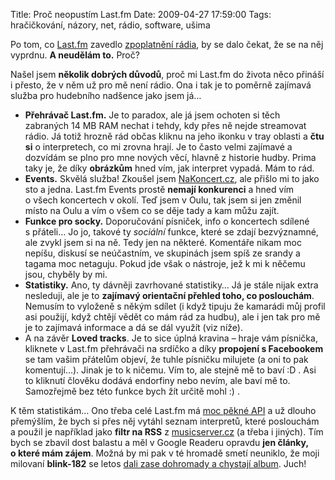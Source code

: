 Title: Proč neopustím Last.fm
Date: 2009-04-27 17:59:00
Tags: hračičkování, názory, net, rádio, software, ušima

Po tom, co [Last.fm](http://honzajavorek.cz/blog/internetova-radia-noveho-tisicileti)
zavedlo [zpoplatnění rádia](http://honzajavorek.cz/blog/nejsi-z-usa-nemas-narok), by se dalo čekat, že se na něj vyprdnu. **A neudělám to.** Proč?

Našel jsem **několik dobrých důvodů**, proč mi Last.fm do života něco přináší i přesto, že v něm už pro mě není rádio. Ona i tak je to poměrně zajímavá služba pro hudebního nadšence jako jsem já…

-   **Přehrávač Last.fm.** Je to paradox, ale já jsem ochoten si těch zabraných 14 MB RAM nechat i tehdy, kdy přes ně nejde streamovat rádio. Já totiž hrozně rád občas kliknu na jeho ikonku v tray oblasti a **čtu si** o interpretech, co mi zrovna hrají. Je to často velmi zajímavé a dozvídám se plno pro mne nových věcí, hlavně z historie hudby. Prima taky je, že díky **obrázkům** hned vím, jak interpret vypadá. Mám to rád.
-   **Events.** Skvělá služba! Zkoušel jsem [NaKoncert.cz](http://nakoncert.cz/), ale přišlo mi to jako sto a jedna. Last.fm Events prostě **nemají konkurenci** a hned vím o všech koncertech v okolí. Teď jsem v Oulu, tak jsem si jen změnil místo na Oulu a vím o všem co se děje tady a kam můžu zajít.
-   **Funkce pro socky.** Doporučování písniček, info o koncertech sdílené s přáteli… Jo jo, takové ty *sociální* funkce, které se zdají bezvýznamné, ale zvykl jsem si na ně. Tedy jen na některé. Komentáře nikam moc nepíšu, diskusí se neúčastním, ve skupinách jsem spíš ze srandy a tagama moc netaguju. Pokud jde však o nástroje, jež k mi k něčemu jsou, chyběly by mi.
-   **Statistiky.** Ano, ty dávněji zavrhované statistiky… Já je stále nijak extra nesleduji, ale je to **zajímavý orientační přehled toho, co poslouchám**. Nemusím to vyloženě s někým sdílet (i když tipuju že kamarádi můj profil asi použijí, když chtějí vědět co mám rád za hudbu), ale i jen tak pro mě je to zajímavá informace a dá se dál využít (viz níže).
-   A na závěr **Loved tracks**. Je to sice úplná kravina – hraje vám písnička, kliknete v Last.fm přehrávači na srdíčko a díky **propojení s Facebookem** se tam vašim přátelům objeví, že tuhle písničku milujete (a oni to pak komentují…). Jinak je to k ničemu. Vím to, ale stejně mě to baví :D . Asi to kliknutí člověku dodává endorfiny nebo nevím, ale baví mě to. Samozřejmě bez této funkce bych žít určitě mohl :) .

K těm statistikám… Ono třeba celé Last.fm má [moc pěkné API](http://www.last.fm/api) a už dlouho přemýšlím, že bych si přes něj vytáhl seznam interpretů, které poslouchám a použil je například jako **filtr na RSS** z [musicserver.cz](http://www.musicserver.cz/) (a třeba i jiných). Tím bych se zbavil dost balastu a měl v Google Readeru opravdu **jen články, o které mám zájem**. Možná by mi pak v té hromadě smetí neuniklo, že moji milovaní **blink-182** se letos [dali zase dohromady a chystají album](http://en.wikipedia.org/wiki/Blink-182#Reformation_and_sixth_studio_album_.282009.E2.80.93present.29). Juch!